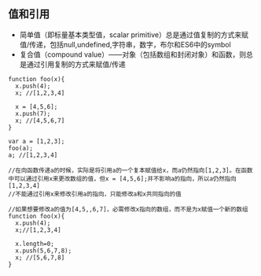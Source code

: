 ## 值和引用

- 简单值（即标量基本类型值，scalar primitive）总是通过值复制的方式来赋值/传递，包括null,undefined,字符串，数字，布尔和ES6中的symbol
- 复合值（compound value）——对象（包括数组和封闭对象）和函数，则总是通过引用复制的方式来赋值/传递

```
function foo(x){
  x.push(4);
  x; //[1,2,3,4]

  x = [4,5,6];
  x.push(7);
  x; //[4,5,6,7]
}

var a = [1,2,3];
foo(a);
a; //[1,2,3,4]

//在向函数传递a的时候，实际是将引用a的一个复本赋值给x，而a仍然指向[1,2,3]。在函数中可以通过引用x来更改数组的值，但x = [4,5,6];并不影响a的指向，所以a仍然指向[1,2,3,4]
//不能通过引用x来修改引用a的指向，只能修改a和x共同指向的值

//如果想要修改a的值为[4,5,,6,7]，必需修改x指向的数组，而不是为x赋值一个新的数组
function foo(x){
  x.push(4);
  x;//[1,2,3,4]

  x.length=0;
  x.push(5,6,7,8);
  x; //[5,6,7,8]
}
```